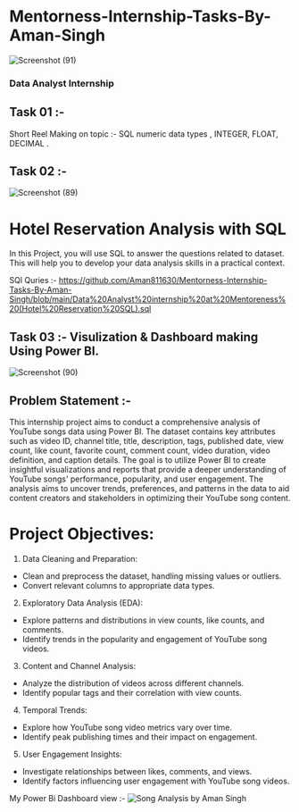 # Mentorness-Internship-Tasks-By-Aman-Singh
![Screenshot (91)](https://github.com/Aman811630/Mentorness-Internship-Tasks-By-Aman-Singh/assets/100797749/ec62752c-c955-480e-85fa-c52b13f0240c)

### Data Analyst Internship
## Task 01 :- 
Short Reel Making on topic :- SQL numeric data types , INTEGER, FLOAT, DECIMAL .

## Task 02 :- 
![Screenshot (89)](https://github.com/Aman811630/Mentorness-Internship-Tasks-By-Aman-Singh/assets/100797749/df768c62-6b96-42e5-b84c-91a9b52629c7)

# Hotel Reservation Analysis with SQL

In this Project, you will use SQL to answer the questions related to dataset. This will help you to develop
your data analysis skills in a practical context.

SQl Quries :- https://github.com/Aman811630/Mentorness-Internship-Tasks-By-Aman-Singh/blob/main/Data%20Analyst%20internship%20at%20Mentoreness%20(Hotel%20Reservation%20SQL).sql


## Task 03 :- Visulization & Dashboard making Using Power BI.

![Screenshot (90)](https://github.com/Aman811630/Mentorness-Internship-Tasks-By-Aman-Singh/assets/100797749/94af9951-1b8b-4103-8fc4-f49fd36e6f32)

## Problem Statement :- 
This internship project aims to conduct a comprehensive analysis of YouTube songs data using Power BI.
The dataset contains key attributes such as video ID, channel title, title, description, tags, published date,
view count, like count, favorite count, comment count, video duration, video definition, and caption
details. The goal is to utilize Power BI to create insightful visualizations and reports that provide a deeper
understanding of YouTube songs' performance, popularity, and user engagement. The analysis aims to
uncover trends, preferences, and patterns in the data to aid content creators and stakeholders in
optimizing their YouTube song content.

# Project Objectives:

1. Data Cleaning and Preparation:
  - Clean and preprocess the dataset, handling missing values or outliers.
  - Convert relevant columns to appropriate data types.

2. Exploratory Data Analysis (EDA):
  - Explore patterns and distributions in view counts, like counts, and comments.
  - Identify trends in the popularity and engagement of YouTube song videos.

3. Content and Channel Analysis:
  - Analyze the distribution of videos across different channels.
  - Identify popular tags and their correlation with view counts.

4. Temporal Trends:
  - Explore how YouTube song video metrics vary over time.
  - Identify peak publishing times and their impact on engagement.

5. User Engagement Insights:
  - Investigate relationships between likes, comments, and views.
  - Identify factors influencing user engagement with YouTube song videos.

My Power Bi Dashboard view :- ![Song Analysis by Aman Singh](https://github.com/Aman811630/Mentorness-Internship-Tasks-By-Aman-Singh/assets/100797749/4df50a22-bda8-4d4b-af40-64d472975dc3)

